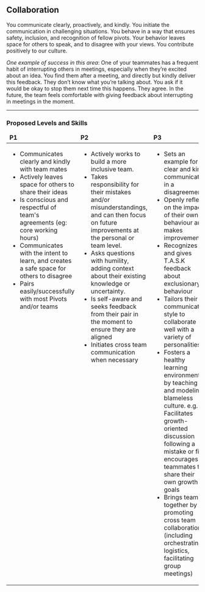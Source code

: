## Collaboration

You communicate clearly, proactively, and kindly. You initiate the communication in challenging situations. You behave in a way that ensures safety, inclusion, and recognition of fellow pivots. Your behavior leaves space for others to speak, and to disagree with your views. You contribute positively to our culture.

*One example of success in this area*: One of your teammates has a frequent habit of interrupting others in meetings, especially when they’re excited about an idea. You find them after a meeting, and directly but kindly deliver this feedback. They don’t know what you’re talking about. You ask if it would be okay to stop them next time this happens. They agree. In the future, the team feels comfortable with giving feedback about interrupting in meetings in the moment.


---
### Proposed Levels and Skills

<table>
<tbody>
<thead>
<td><strong>P1</strong></td>
<td><strong>P2</strong></td>
<td><strong>P3</strong></td>
<td><strong>P4</strong></td>
<td><strong>P5</strong></td>

</thead>
<tr>

<!-- P1 -->
<td valign="top"><ul>
  <li>Communicates clearly and kindly with team mates</li>

  <li>Actively leaves space for others to share their ideas</li>

  <li>Is conscious and respectful of team's agreements (eg: core working hours)</li>

  <li>Communicates with the intent to learn, and creates a safe space for others to disagree</li>

  <li>Pairs easily/successfully with most Pivots and/or teams</li>
</ul></td>

<!-- P2 -->
<td valign="top"><ul>
  <li>Actively works to build a more inclusive team.</li>

  <li>Takes responsibility for their mistakes and/or misunderstandings, and can then focus on future improvements at the personal or team level.</li>

  <li>Asks questions with humility, adding context about their existing knowledge or uncertainty.</li>

  <li>Is self-aware and seeks feedback from their pair in the moment to ensure they are aligned</li>

  <li>Initiates cross team communication when necessary</li>
</ul></td>

<!-- P3 -->
<td valign="top"><ul>
  <li>Sets an example for clear and kind communication in a disagreement.</li>

  <li>Openly reflects on the impact of their own behaviour and makes improvements.</li>

  <li>Recognizes and gives T.A.S.K feedback about exclusionary behaviour</li>

  <li>Tailors their communication style to collaborate well with a variety of personalities.</li>

  <li>Fosters a healthy learning environment, by teaching and modeling a blameless culture. e.g. Facilitates growth-oriented discussion following a mistake or fire, encourages teammates to share their own growth goals</li>

  <li>Brings teams together by promoting cross team collaboration (including orchestrating logistics, facilitating group meetings)</li>
</ul></td>

<!-- P4 -->
<td valign="top"><ul>
  <li>Strongly facilitates decision-making where there are several conflicting viewpoints</li>

  <li>Knows their blind spots and actively works towards managing them</li>

  <li>Skillfully speaks up to address exclusionary behaviour in the moment</li>

  <li>Coaches Pivots to recognize areas which could be benefitted by cross team collaboration</li>
</ul></td>

<!-- P5 -->
<td valign="top"><ul>
  <li>Is a source of guidance across Pivotal in areas of productively managing personal conflict and/or contention</li>
</ul></td>
</tbody></table>
